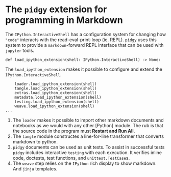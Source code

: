 # The `pidgy` extension for programming in Markdown

The `IPython.InteractiveShell` has a configuration system for changing how
`"code"` interacts with the read-eval-print-loop (ie. REPL). `pidgy` uses this
system to provide a `markdown`-forward REPL interface that can be used with
`jupyter` tools.

<!--

    import jupyter, notebook, IPython, mistune as markdown, IPython as python, ast, jinja2 as template, importnb, doctest, pathlib
    with importnb.Notebook(lazy=True):
        try: from . import loader, tangle, extras
        except: import loader, tangle, extras
    with loader.pidgyLoader(lazy=True):
        try: from . import weave, testing, metadata
        except: import weave, testing, metadata
-->

    def load_ipython_extension(shell: IPython.InteractiveShell) -> None:

The `load_ipython_extension` makes it possible to configure and extend the
`IPython.InteractiveShell`.

        loader.load_ipython_extension(shell)
        tangle.load_ipython_extension(shell)
        extras.load_ipython_extension(shell)
        metadata.load_ipython_extension(shell)
        testing.load_ipython_extension(shell)
        weave.load_ipython_extension(shell)
    ...

1. The `loader` makes it possible to import other markdown documents and
   notebooks as we would with any other [Python] module. The rub is that
   the source code in the program must **Restart and Run All**.
2. The `tangle` module constructes a line-for-line transformer that
   converts markdown to python.
3. `pidgy` documents can be used as unit tests. To assist in successful
   tests `pidgy` includes interactive `testing` with each execution. It
   verifies inline code, doctests, test functions, and
   `unittest.TestCase`s.
4. The `weave` step relies on the `IPython` rich display to show markdown.
   And `jinja` templates.

<!--

    def unload_ipython_extension(shell):

`unload_ipython_extension` unloads all the extensions loads in `load_ipython_extension`.

        for x in (weave, testing, extras, metadata, tangle):
            x.unload_ipython_extension(shell)

-->
